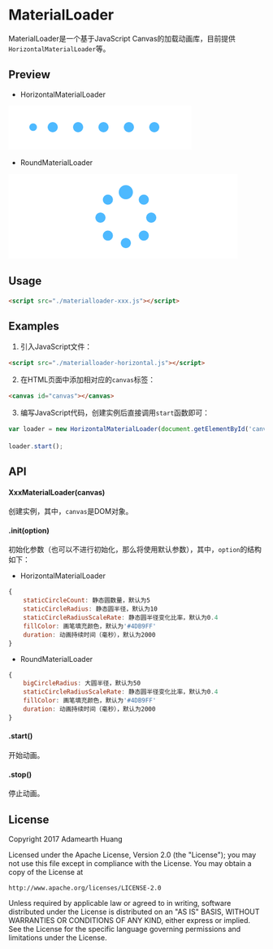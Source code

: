 # MaterialLoader
MaterialLoader是一个基于JavaScript Canvas的加载动画库，目前提供`HorizontalMaterialLoader`等。

## Preview 
* HorizontalMaterialLoader

![HorizontalMaterialLoader](https://github.com/adamearthhuang/MaterialLoader/blob/master/screenshot/materialloader-horizontal.gif)

* RoundMaterialLoader

![RoundMaterialLoader](https://github.com/adamearthhuang/MaterialLoader/blob/master/screenshot/materialloader-round.gif)

## Usage
```html
<script src="./materialloader-xxx.js"></script>
```

## Examples
1. 引入JavaScript文件：
```html
<script src="./materialloader-horizontal.js"></script>
```

2. 在HTML页面中添加相对应的`canvas`标签：
```html
<canvas id="canvas"></canvas>
```

3. 编写JavaScript代码，创建实例后直接调用`start`函数即可：
```javascript
var loader = new HorizontalMaterialLoader(document.getElementById('canvas'));

loader.start();
```

## API
#### XxxMaterialLoader(canvas) 
创建实例，其中，`canvas`是DOM对象。

#### .init(option)
初始化参数（也可以不进行初始化，那么将使用默认参数），其中，`option`的结构如下：

* HorizontalMaterialLoader
```javascript
{
    staticCircleCount: 静态圆数量，默认为5
    staticCircleRadius: 静态圆半径，默认为10
    staticCircleRadiusScaleRate: 静态圆半径变化比率，默认为0.4
    fillColor: 画笔填充颜色，默认为'#4DB9FF'
    duration: 动画持续时间（毫秒），默认为2000
}
```

* RoundMaterialLoader
```javascript
{
    bigCircleRadius: 大圆半径，默认为50
    staticCircleRadiusScaleRate: 静态圆半径变化比率，默认为0.4
    fillColor: 画笔填充颜色，默认为'#4DB9FF'
    duration: 动画持续时间（毫秒），默认为2000
}
```

#### .start() 
开始动画。

#### .stop() 
停止动画。

## License
Copyright 2017 Adamearth Huang

Licensed under the Apache License, Version 2.0 (the "License");
you may not use this file except in compliance with the License.
You may obtain a copy of the License at

    http://www.apache.org/licenses/LICENSE-2.0

Unless required by applicable law or agreed to in writing, software
distributed under the License is distributed on an "AS IS" BASIS,
WITHOUT WARRANTIES OR CONDITIONS OF ANY KIND, either express or implied.
See the License for the specific language governing permissions and
limitations under the License.

